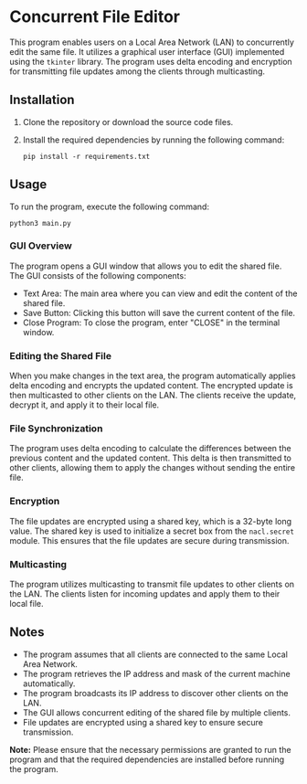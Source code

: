 # Concurrent File Editor

This program enables users on a Local Area Network (LAN) to concurrently edit the same file. It utilizes a graphical user interface (GUI) implemented using the `tkinter` library. The program uses delta encoding and encryption for transmitting file updates among the clients through multicasting.

## Installation

1. Clone the repository or download the source code files.
2. Install the required dependencies by running the following command:

   ```
   pip install -r requirements.txt
   ```

## Usage

To run the program, execute the following command:

```
python3 main.py
```

### GUI Overview

The program opens a GUI window that allows you to edit the shared file. The GUI consists of the following components:

- Text Area: The main area where you can view and edit the content of the shared file.
- Save Button: Clicking this button will save the current content of the file.
- Close Program: To close the program, enter "CLOSE" in the terminal window.

### Editing the Shared File

When you make changes in the text area, the program automatically applies delta encoding and encrypts the updated content. The encrypted update is then multicasted to other clients on the LAN. The clients receive the update, decrypt it, and apply it to their local file.

### File Synchronization

The program uses delta encoding to calculate the differences between the previous content and the updated content. This delta is then transmitted to other clients, allowing them to apply the changes without sending the entire file.

### Encryption

The file updates are encrypted using a shared key, which is a 32-byte long value. The shared key is used to initialize a secret box from the `nacl.secret` module. This ensures that the file updates are secure during transmission.

### Multicasting

The program utilizes multicasting to transmit file updates to other clients on the LAN. The clients listen for incoming updates and apply them to their local file.

## Notes

- The program assumes that all clients are connected to the same Local Area Network.
- The program retrieves the IP address and mask of the current machine automatically.
- The program broadcasts its IP address to discover other clients on the LAN.
- The GUI allows concurrent editing of the shared file by multiple clients.
- File updates are encrypted using a shared key to ensure secure transmission.

**Note:** Please ensure that the necessary permissions are granted to run the program and that the required dependencies are installed before running the program.
